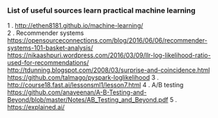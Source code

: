### List of useful sources learn practical machine learning 

1 . http://ethen8181.github.io/machine-learning/  
2 . Recommender systems
https://opensourceconnections.com/blog/2016/06/06/recommender-systems-101-basket-analysis/
https://nikaashpuri.wordpress.com/2016/03/09/llr-log-likelihood-ratio-used-for-recommendations/
http://tdunning.blogspot.com/2008/03/surprise-and-coincidence.html
https://github.com/talmago/pyspark-loglikelihood
3 . http://course18.fast.ai/lessonsml1/lesson7.html
4 . A/B testing 
https://github.com/anaveenan/A-B-Testing-and-Beyond/blob/master/Notes/AB_Testing_and_Beyond.pdf
5 . https://explained.ai/

